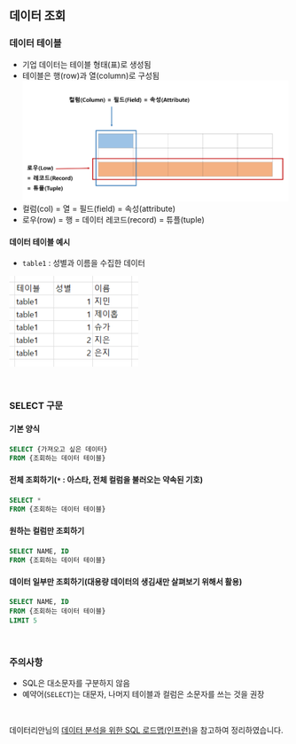 ## 데이터 조회

### 데이터 테이블
- 기업 데이터는 테이블 형태(표)로 생성됨
- 테이블은 행(row)과 열(column)로 구성됨
![행렬](../img/col_row.PNG)
- 컬럼(col) = 열 = 필드(field) = 속성(attribute) 
- 로우(row) = 행 = 데이터 레코드(record) = 튜플(tuple)

#### 데이터 테이블 예시
- `table1` : 성별과 이름을 수집한 데이터

![table1](../img/테이블.PNG)

<br>

### SELECT 구문
#### 기본 양식
```sql
SELECT {가져오고 싶은 데이터} 
FROM {조회하는 데이터 테이블}
```

#### 전체 조회하기(`*` : 아스타, 전체 컬럼을 불러오는 약속된 기호)
```sql
SELECT * 
FROM {조회하는 데이터 테이블}
```

#### 원하는 컬럼만 조회하기
```sql
SELECT NAME, ID
FROM {조회하는 데이터 테이블}
```

#### 데이터 일부만 조회하기(대용량 데이터의 생김새만 살펴보기 위해서 활용)
```sql
SELECT NAME, ID
FROM {조회하는 데이터 테이블}
LIMIT 5
```

<br>

### 주의사항
- SQL은 대소문자를 구분하지 않음
- 예약어(`SELECT`)는 대문자, 나머지 테이블과 컬럼은 소문자를 쓰는 것을 권장


<BR>

데이터리안님의 [데이터 분석을 위한 SQL 로드맵(인프런)][H]을 참고하여 정리하였습니다.

[H]: https://www.inflearn.com/roadmaps/400 